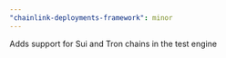 ```yaml
---
"chainlink-deployments-framework": minor
---
```


Adds support for Sui and Tron chains in the test engine
